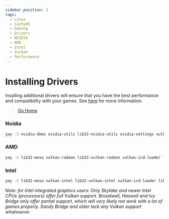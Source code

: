 ```yaml
---
sidebar_position: 2
tags:
  - Linux
  - CachyOS
  - Gaming
  - Drivers
  - NVIDIA
  - AMD
  - Intel
  - Vulkan
  - Performance
---
```



# Installing Drivers

Insalling additional drivers will ensure that you have the best performance and compatibility with your games. See [here](https://github.com/lutris/docs/blob/master/InstallingDrivers.md) for more information.

> [Go Home](/wiki/cachyos-gaming/about)

### Nvidia

```bash
yay -S nvidia-dkms nvidia-utils lib32-nvidia-utils nvidia-settings vulkan-icd-loader lib32-vulkan-icd-loader
```

### AMD

```bash
yay -S lib32-mesa vulkan-radeon lib32-vulkan-radeon vulkan-icd-loader lib32-vulkan-icd-loader
```

### Intel

```bash
yay -S lib32-mesa vulkan-intel lib32-vulkan-intel vulkan-icd-loader lib32-vulkan-icd-loader
```

*Note: for Intel integrated graphics users: Only Skylake and newer Intel CPUs (processors) offer full Vulkan support. Broadwell, Haswell and Ivy Bridge only offer partial support, which will very likely not work with a lot of games properly. Sandy Bridge and older lack any Vulkan support whatsoever.*